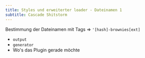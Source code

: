 ```yaml
---
title: Styles und erweiterter loader - Dateinamen 1
subtitle: Cascade Shitstorm
---
```


Bestimmung der Dateinamen mit Tags => `'[hash]-brownies[ext]`

- `output`
- `generator`
- Wo's das Plugin gerade möchte
